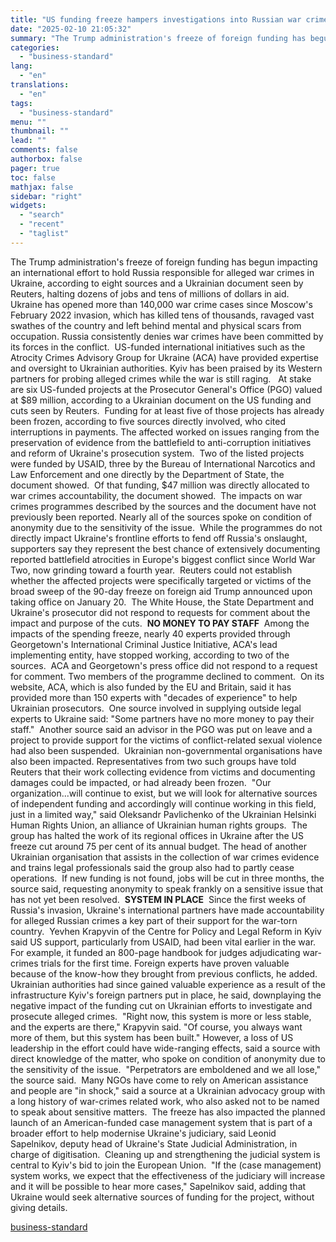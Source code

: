 ```yaml
---
title: "US funding freeze hampers investigations into Russian war crimes in Ukraine"
date: "2025-02-10 21:05:32"
summary: "The Trump administration's freeze of foreign funding has begun impacting an international effort to hold Russia responsible for alleged war crimes in Ukraine, according to eight sources and a Ukrainian document seen by Reuters, halting dozens of jobs and tens of millions of dollars in aid. Ukraine has opened more..."
categories:
  - "business-standard"
lang:
  - "en"
translations:
  - "en"
tags:
  - "business-standard"
menu: ""
thumbnail: ""
lead: ""
comments: false
authorbox: false
pager: true
toc: false
mathjax: false
sidebar: "right"
widgets:
  - "search"
  - "recent"
  - "taglist"
---
```


The Trump administration's freeze of foreign funding has begun impacting an international effort to hold Russia responsible for alleged war crimes in Ukraine, according to eight sources and a Ukrainian document seen by Reuters, halting dozens of jobs and tens of millions of dollars in aid. 
Ukraine has opened more than 140,000 war crime cases since Moscow's February 2022 invasion, which has killed tens of thousands, ravaged vast swathes of the country and left behind mental and physical scars from occupation. Russia consistently denies war crimes have been committed by its forces in the conflict. 
US-funded international initiatives such as the Atrocity Crimes Advisory Group for Ukraine (ACA) have provided expertise and oversight to Ukrainian authorities. Kyiv has been praised by its Western partners for probing alleged crimes while the war is still raging.  
At stake are six US-funded projects at the Prosecutor General's Office (PGO) valued at $89 million, according to a Ukrainian document on the US funding and cuts seen by Reuters. 
Funding for at least five of those projects has already been frozen, according to five sources directly involved, who cited interruptions in payments. The affected worked on issues ranging from the preservation of evidence from the battlefield to anti-corruption initiatives and reform of Ukraine's prosecution system. 
Two of the listed projects were funded by USAID, three by the Bureau of International Narcotics and Law Enforcement and one directly by the Department of State, the document showed. 
Of that funding, $47 million was directly allocated to war crimes accountability, the document showed. 
The impacts on war crimes programmes described by the sources and the document have not previously been reported.
Nearly all of the sources spoke on condition of anonymity due to the sensitivity of the issue. 
While the programmes do not directly impact Ukraine's frontline efforts to fend off Russia's onslaught, supporters say they represent the best chance of extensively documenting reported battlefield atrocities in Europe's biggest conflict since World War Two, now grinding toward a fourth year. 
Reuters could not establish whether the affected projects were specifically targeted or victims of the broad sweep of the 90-day freeze on foreign aid Trump announced upon taking office on January 20. 
The White House, the State Department and Ukraine's prosecutor did not respond to requests for comment about the impact and purpose of the cuts. 
**NO MONEY TO PAY STAFF** 
Among the impacts of the spending freeze, nearly 40 experts provided through Georgetown's International Criminal Justice Initiative, ACA's lead implementing entity, have stopped working, according to two of the sources. 
ACA and Georgetown's press office did not respond to a request for comment. Two members of the programme declined to comment. 
On its website, ACA, which is also funded by the EU and Britain, said it has provided more than 150 experts with "decades of experience" to help Ukrainian prosecutors. 
One source involved in supplying outside legal experts to Ukraine said: "Some partners have no more money to pay their staff." 
Another source said an advisor in the PGO was put on leave and a project to provide support for the victims of conflict-related sexual violence had also been suspended. 
Ukrainian non-governmental organisations have also been impacted. Representatives from two such groups have told Reuters that their work collecting evidence from victims and documenting damages could be impacted, or had already been frozen. 
"Our organization...will continue to exist, but we will look for alternative sources of independent funding and accordingly will continue working in this field, just in a limited way," said Oleksandr Pavlichenko of the Ukrainian Helsinki Human Rights Union, an alliance of Ukrainian human rights groups. 
The group has halted the work of its regional offices in Ukraine after the US freeze cut around 75 per cent of its annual budget.
The head of another Ukrainian organisation that assists in the collection of war crimes evidence and trains legal professionals said the group also had to partly cease operations. 
If new funding is not found, jobs will be cut in three months, the source said, requesting anonymity to speak frankly on a sensitive issue that has not yet been resolved. 
**SYSTEM IN PLACE** 
Since the first weeks of Russia's invasion, Ukraine's international partners have made accountability for alleged Russian crimes a key part of their support for the war-torn country. 
Yevhen Krapyvin of the Centre for Policy and Legal Reform in Kyiv said US support, particularly from USAID, had been vital earlier in the war. 
For example, it funded an 800-page handbook for judges adjudicating war-crimes trials for the first time. Foreign experts have proven valuable because of the know-how they brought from previous conflicts, he added. 
Ukrainian authorities had since gained valuable experience as a result of the infrastructure Kyiv's foreign partners put in place, he said, downplaying the negative impact of the funding cut on Ukrainian efforts to investigate and prosecute alleged crimes. 
"Right now, this system is more or less stable, and the experts are there," Krapyvin said. "Of course, you always want more of them, but this system has been built." However, a loss of US leadership in the effort could have wide-ranging effects, said a source with direct knowledge of the matter, who spoke on condition of anonymity due to the sensitivity of the issue. 
"Perpetrators are emboldened and we all lose," the source said. 
Many NGOs have come to rely on American assistance and people are "in shock," said a source at a Ukrainian advocacy group with a long history of war-crimes related work, who also asked not to be named to speak about sensitive matters. 
The freeze has also impacted the planned launch of an American-funded case management system that is part of a broader effort to help modernise Ukraine's judiciary, said Leonid Sapelnikov, deputy head of Ukraine's State Judicial Administration, in charge of digitisation. 
Cleaning up and strengthening the judicial system is central to Kyiv's bid to join the European Union. 
"If the (case management) system works, we expect that the effectiveness of the judiciary will increase and it will be possible to hear more cases," Sapelnikov said, adding that Ukraine would seek alternative sources of funding for the project, without giving details.

[business-standard](https://www.business-standard.com/world-news/us-funding-freeze-hampers-investigations-into-russian-war-crimes-in-ukraine-125021001076_1.html)
